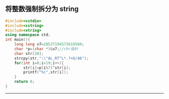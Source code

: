 ##  将整数强制拆分为 string
```c++
#include<cstdio>
#include<cstring>
#include<string>
using namespace std;
int main(){
	long long v7=28537194573619560;
	char *p=(char *)&v7;//chr指针
	char str[30];
	strcpy(str,":\"AL_RT^L*.?+6/46");
	for(int i=0;i<19;i++){
		str[i]=p[i%7]^str[i];
		printf("%c",str[i]);
	}
	return 0;
}
```
-----
<!--stackedit_data:
eyJoaXN0b3J5IjpbMTQ5MTA1MTE3OSwtMjE4ODE4NjcwXX0=
-->